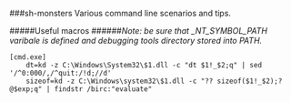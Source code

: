 ###sh-monsters
Various command line scenarios and tips.

#####Useful macros
######*Note: be sure that _NT_SYMBOL_PATH varibale is defined and debugging tools directory stored into PATH.*
```
[cmd.exe]
    dt=kd -z C:\Windows\System32\$1.dll -c "dt $1!_$2;q" | sed '/^0:000/,/^quit:/!d;//d'
    sizeof=kd -z C:\Windows\system32\$1.dll -c "?? sizeof($1!_$2);? @$exp;q" | findstr /birc:"evaluate"
```
